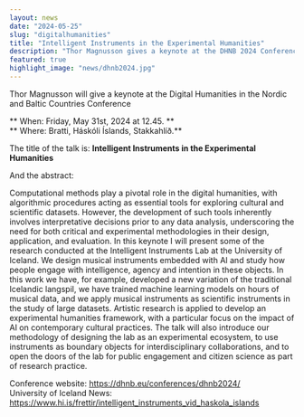 ```yaml
---
layout: news
date: "2024-05-25"
slug: "digitalhumanities"
title: "Intelligent Instruments in the Experimental Humanities"
description: "Thor Magnusson gives a keynote at the DHNB 2024 Conference"
featured: true
highlight_image: "news/dhnb2024.jpg"
---
```


<script>
    import CaptionedImage from "../../components/Images/CaptionedImage.svelte"
</script>

<CaptionedImage
    src="news/dhnb2024.jph"
    alt="The Digital Humanities in the Nordic and Baltic Countries Conference"
    caption="Conference image showing a volcano and the name of the conference."
/>

Thor Magnusson will give a keynote at the Digital Humanities in the Nordic and Baltic Countries Conference

** When: Friday, May 31st, 2024 at 12.45. **  
** Where: Bratti, Háskóli Íslands, Stakkahlíð.**  


The title of the talk is: **Intelligent Instruments in the Experimental Humanities**  

And the abstract:  

Computational methods play a pivotal role in the digital humanities, with algorithmic procedures acting as essential tools for exploring cultural and scientific datasets. However, the development of such tools inherently involves interpretative decisions prior to any data analysis, underscoring the need for both critical and experimental methodologies in their design, application, and evaluation. In this keynote I will present some of the research conducted at the Intelligent Instruments Lab at the University of Iceland. We design musical instruments embedded with AI and study how people engage with intelligence, agency and intention in these objects. In this work we have, for example, developed a new variation of the traditional Icelandic langspil, we have trained machine learning models on hours of musical data, and we apply musical instruments as scientific instruments in the study of large datasets. Artistic research is applied to develop an experimental humanities framework, with a particular focus on the impact of AI on contemporary cultural practices. The talk will also introduce our methodology of designing the lab as an experimental ecosystem, to use instruments as boundary objects for interdisciplinary collaborations, and to open the doors of the lab for public engagement and citizen science as part of research practice.


Conference website: https://dhnb.eu/conferences/dhnb2024/  
University of Iceland News: https://www.hi.is/frettir/intelligent_instruments_vid_haskola_islands  

